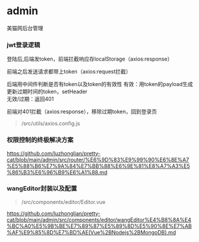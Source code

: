 # admin
美猫网后台管理
### jwt登录逻辑
  
登陆后,后端发token，前端拦截响应存localStorage（axios:response）

前端之后发送请求都带上token（axios:request拦截）

后端用中间件判断是否有token以及token的有效性
有效：用token的payload生成更新过期时间的token，setHeader  
无效/过期：返回401

前端对401拦截（axios:response），移除过期token，回到登录页 

>/src/utils/axios.config.js
### 权限控制的终极解决方案
https://github.com/luzhonglian/pretty-cat/blob/main/admin/src/router/%E6%9D%83%E9%99%90%E6%8E%A7%E5%88%B6%E7%9A%84%E7%BB%88%E6%9E%81%E8%A7%A3%E5%86%B3%E6%96%B9%E6%A1%88.md

### wangEditor封装以及配置

>/src/components/editor/Editor.vue

https://github.com/luzhonglian/pretty-cat/blob/main/admin/src/components/editor/wangEditor%E4%B8%8A%E4%BC%A0%E5%9B%BE%E7%89%87%E5%89%8D%E5%90%8E%E7%AB%AF%E9%85%8D%E7%BD%AE(Vue%2BNodejs%2BMongoDB).md





